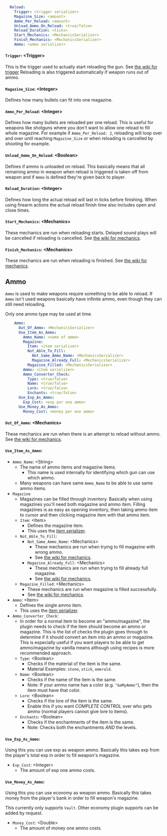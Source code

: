 ```yaml
  Reload:
    Trigger: <trigger serializer>
    Magazine_Size: <amount>
    Ammo_Per_Reload: <amount>
    Unload_Ammo_On_Reload: <true/false>
    Reload_Duration: <ticks>
    Start_Mechanics: <MechanicsSerializer>
    Finish_Mechanics: <MechanicsSerializer>
    Ammo: <ammo serializer>
```

#### `Trigger`: \<Trigger\>
This is the trigger used to actually start reloading the gun. See [the wiki for trigger](General.md#trigger)
Reloading is also triggered automatically if weapon runs out of ammo.

#### `Magazine_Size`: \<Integer\>
Defines how many bullets can fit into one magazine.

#### `Ammo_Per_Reload`: \<Integer\>
Defines how many bullets are reloaded per one reload. This is useful for
weapons like shotguns where you don't want to allow one reload to fill whole magazine.
For example if `Ammo_Per_Reload: 2`, reloading will loop over and over until reaching `Magazine_Size`
or when reloading is cancelled by shooting for example.

#### `Unload_Ammo_On_Reload`: \<Boolean\>
Defines if ammo is unloaded on reload. This basically means that all remaining ammo in weapon
when reload is triggered is taken off from weapon and if `Ammo` is defined they're given back to player.

#### `Reload_Duration`: \<Integer\>
Defines how long the actual reload will last in ticks before finishing. When using firearm actions
the actual reload finish time also includes open and close times.

#### `Start_Mechanics`: \<Mechanics\>
These mechanics are run when reloading starts.
Delayed sound plays will be cancelled if reloading is cancelled.
See [the wiki for mechanics](General.md#mechanics).

#### `Finish_Mechanics`: \<Mechanics\>
These mechanics are run when reloading is finished.
See [the wiki for mechanics](General.md#mechanics).

## Ammo
`Ammo` is used to make weapons require something to be able to reload.
If `Ammo` isn't used weapons basically have infinite ammo, even though
they can still need reloading.  

Only one ammo type may be used at time.

```yaml
    Ammo:
      Out_Of_Ammo: <MechanicsSerializer>
      Use_Item_As_Ammo:
        Ammo_Name: <name of ammo>
        Magazine:
          Item: <item serializer>
          Not_Able_To_Fill:
            Not_Same_Ammo_Name: <MechanicsSerializer>
            Magazine_Already_Full: <MechanicsSerializer>
          Magazine_Filled: <MechanicsSerializer>
        Ammo: <item serializer>
        Ammo_Converter_Check:
          Type: <true/false>
          Name: <true/false>
          Lore: <true/false>
          Enchants: <true/false>
      Use_Exp_As_Ammo:
        Exp_Cost: <exp per one ammo>
      Use_Money_As_Ammo:
        Money_Cost: <money per one ammo>
```

#### `Out_Of_Ammo`: \<Mechanics\>
These mechanics are run when there is an attempt to reload without ammo. 
See [the wiki for mechanics](General.md#mechanics).

#### `Use_Item_As_Ammo`:

* `Ammo_Name`: \<String\>
  * The name of ammo items and magazine items.
    * This name is used internally for identifying which gun can use which ammo.
  * Many weapons can have same `Ammo_Name` to be able to use same ammo items.
* `Magazine`
  * Magazines can be filled through inventory. Basically when using magazines
    you'll need both magazine and ammo item. Filling magazines is as easy as opening
    inventory, then taking ammo item to cursor and then clicking magazine item with that ammo item.
  * `Item`: \<Item\>
    * Defines the magazine item.
    * This uses the [item serializer](General.md#item-serializer).
  * `Not_Able_To_Fill`:
    * `Not_Same_Ammo_Name`: \<Mechanics\>
      * These mechanics are run when trying to fill magazine with wrong ammo.
      * See [the wiki for mechanics](General.md#mechanics).
    * `Magazine_Already_Full`: \<Mechanics\>
      * These mechanics are run when trying to fill already full magazine.
      * See [the wiki for mechanics](General.md#mechanics).
  * `Magazine_Filled`: \<Mechanics\>
    * These mechanics are run when magazine is filled successfully.
    * See [the wiki for mechanics](General.md#mechanics).
* `Ammo`: \<Item\>
  * Defines the single ammo item.
  * This uses the [item serializer](General.md#item-serializer).
* `Ammo_Converter_Check`:
  * In order for a normal item to become an "ammo/magazine", the plugin needs to check if the item should become an ammo or magazine. This
    is the list of checks the plugin goes through to determine if it should convert an item into an ammo or magazine. This is
    especially useful if you want players to be able to get ammo/magazine by vanilla means although using
    recipes is more recommended approach.
  * `Type`: \<Boolean\>
    * Checks if the material of the item is the same.
    * Material Examples: `stone`, `stick`, `emerald`.
  * `Name`: \<Boolean\>
    * Checks if the name of the item is the same.
    * Note: If your ammo name has a color (e.g. `"&eMyAmmo"`), then the item must have that color.
  * `Lore`: \<Boolean\>
    * Checks if the lore of the item is the same.
    * Enable this if you want *COMPLETE CONTROL* over who gets ammo (normal players cannot give lore to items).
  * `Enchants`: \<Boolean\>
    * Checks if the enchantments of the item is the same.
    * Note: Checks both the enchantments *AND* the levels.

#### `Use_Exp_As_Ammo`:
Using this you can use exp as weapon ammo. Basically this takes exp from the player's
total exp in order to fill weapon's magazine.

* `Exp_Cost`: \<Integer\>
  * The amount of exp one ammo costs.

#### `Use_Money_As_Ammo`:
Using this you can use economy as weapon ammo. Basically this takes money from the player's
bank in order to fill weapon's magazine.  

This currently only supports `Vault`. Other economy plugin supports can be added by request.

* `Money_Cost`: \<Double\>
  * The amount of money one ammo costs.